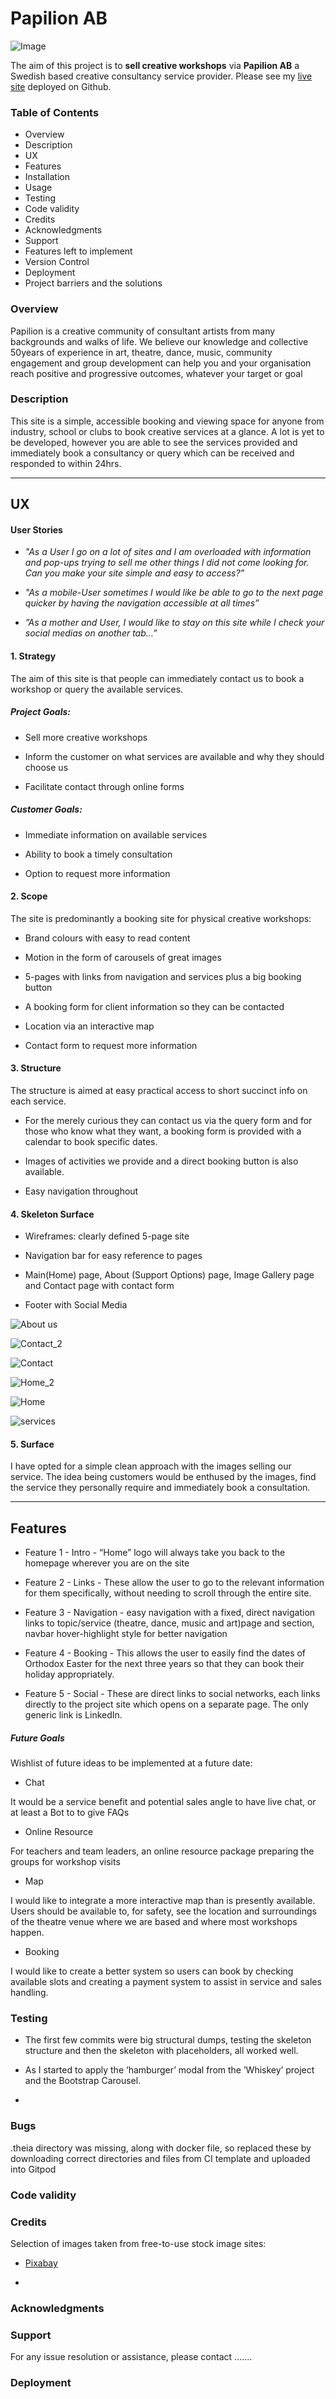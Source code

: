 # Papilion AB

![Image](/assets/images/papilogo.png)

The aim of this project is to **sell creative workshops** via **Papilion AB** a Swedish based creative consultancy service provider.
Please see my [live site](https://….) deployed on Github. 

### Table of Contents

- Overview
- Description
- UX
- Features
- Installation
- Usage
- Testing
- Code validity
- Credits
- Acknowledgments
- Support
- Features left to implement
- Version Control
- Deployment
- Project barriers and the solutions


### Overview

Papilion is a creative community of consultant artists from many backgrounds and walks of life. We believe our knowledge and collective 50years of experience in art, theatre, dance, music, community engagement and group development can help you and your organisation reach positive and progressive outcomes, whatever your target or goal


### Description

This site is a simple, accessible booking and viewing space for anyone from industry, school or clubs to book creative services at a glance. A lot is yet to be developed, however you are able to see the services provided and immediately book a consultancy or query which can be received and responded to within 24hrs. 

***


## UX


#### User Stories

- *"As a User I go on a lot of sites and I am overloaded with information and pop-ups trying to sell me other things I did not come looking for. Can you make your site simple and easy to access?”*

- *"As a mobile-User sometimes I would like be able to go to the next page quicker by having the navigation accessible at all times”*

- *”As a mother and User, I would like to stay on this site while I check your social medias on another tab…”*


#### 1.	Strategy

The aim of this site is that people can immediately contact us to book a workshop or query the available services.


##### Project Goals:

- Sell more creative workshops

- Inform the customer on what services are available and why they should choose us

- Facilitate contact through online forms


##### Customer Goals:

- Immediate information on available services

- Ability to book a timely consultation
	
- Option to request more information


#### 2.	Scope

The site is predominantly a booking site for physical creative workshops:

- Brand colours with easy to read content

- Motion in the form of carousels of great images

- 5-pages with links from navigation and services plus a big booking button 

- A booking form for client information so they can be contacted

- Location via an interactive map

- Contact form to request more information


#### 3.	Structure

The structure is aimed at easy practical access to short succinct info on each service.

- For the merely curious they can contact us via the query form and for those who know what they want, a booking form is provided with a calendar to book specific dates. 

- Images of activities we provide and a direct booking button is also available.

- Easy navigation throughout


#### 4.	Skeleton Surface

- Wireframes: clearly defined 5-page site

- Navigation bar for easy reference to pages

- Main(Home) page, About (Support Options) page, Image Gallery page and Contact page with contact form

- Footer with Social Media

![About us](https://user-images.githubusercontent.com/65713111/88452741-8236cb00-ce61-11ea-9a83-7094247af61a.png)

![Contact_2](https://user-images.githubusercontent.com/65713111/88452742-8367f800-ce61-11ea-8a2a-93a8d2dcc2a7.png)

![Contact](https://user-images.githubusercontent.com/65713111/88452743-8367f800-ce61-11ea-9849-130249d6e17b.png)

![Home_2](https://user-images.githubusercontent.com/65713111/88452744-84008e80-ce61-11ea-863e-4cda5e60342a.png)

![Home](https://user-images.githubusercontent.com/65713111/88452745-84992500-ce61-11ea-9369-5e0d22542e0b.png)

![services](https://user-images.githubusercontent.com/65713111/88452746-8531bb80-ce61-11ea-8e69-acc5b3f7e519.png)


#### 5. 	Surface

I have opted for a simple clean approach with the images selling our service. The idea being customers would be enthused by the images, find the service they personally require and immediately book a consultation.

***


## Features


* Feature 1 - Intro - “Home” logo will always take you back to the homepage wherever you are on the site

* Feature 2 - Links - These allow the user to go to the relevant information for them specifically, without needing to scroll through the entire site.

* Feature 3 - Navigation - easy navigation with a fixed, direct navigation links to topic/service (theatre, dance, music and art)page and section, navbar hover-highlight style for better navigation

* Feature 4 - Booking - This allows the user to easily find the dates of Orthodox Easter for the next three years so that they can book their holiday appropriately.

* Feature 5 - Social  - These are direct links to social networks, each links directly to the project site which opens on a separate page. The only generic link is LinkedIn.


##### __Future Goals__

Wishlist of future ideas to be implemented at a future date:

* Chat

It would be a service benefit and potential sales angle to have live chat, or at least a Bot to to give FAQs

* Online Resource 

For teachers and team leaders, an online resource package preparing the groups for workshop visits

* Map  

I would like to integrate a more interactive map than is presently available. Users should be available to, for safety, see the location and surroundings of the theatre venue where we are based and where most workshops happen.

* Booking  

I would like to create a better system so users can book by checking available slots and creating a payment system to assist in service and sales handling. 


### Testing

* The first few commits were big structural dumps, testing the skeleton structure and then the skeleton with placeholders, all worked well. 

* As I started to apply the ‘hamburger’ modal from the ’Whiskey’ project and the Bootstrap Carousel.

* 

 


### Bugs

.theia directory was missing, along with docker file, so replaced these by downloading correct directories and files from CI template and uploaded into Gitpod


### Code validity


### Credits

Selection of images taken from free-to-use stock image sites:

- [Pixabay](https://pixabay.com/)

- 


### Acknowledgments


### Support

For any issue resolution or assistance, please contact .......


### Deployment
